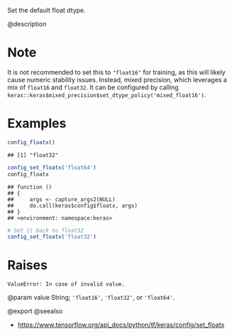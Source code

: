 Set the default float dtype.

@description

# Note
It is not recommended to set this to `"float16"` for training,
as this will likely cause numeric stability issues.
Instead, mixed precision, which leverages
a mix of `float16` and `float32`. It can be configured by calling
`keras::keras$mixed_precision$set_dtype_policy('mixed_float16')`.

# Examples

```r
config_floatx()
```

```
## [1] "float32"
```


```r
config_set_floatx('float64')
config_floatx
```

```
## function ()
## {
##     args <- capture_args2(NULL)
##     do.call(keras$config$floatx, args)
## }
## <environment: namespace:keras>
```


```r
# Set it back to float32
config_set_floatx('float32')
```

# Raises
    ValueError: In case of invalid value.

@param value String; `'float16'`, `'float32'`, or `'float64'`.

@export
@seealso
+ <https://www.tensorflow.org/api_docs/python/tf/keras/config/set_floatx>
